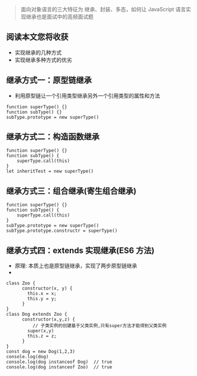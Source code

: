 > 面向对象语言的三大特征为 继承、封装、多态，如何让 JavaScript 语言实现继承也是面试中的高频面试题

## 阅读本文您将收获
* 实现继承的几种方式
* 实现继承多种方式的优劣

## 继承方式一：原型链继承
* 利用原型链让一个引用类型继承另外一个引用类型的属性和方法

```
function superType() {}
function subType() {}
subType.prototype = new superType()
```

## 继承方式二：构造函数继承

```
function superType() {}
function subType() {
	superType.call(this)
}
let inheritTest = new superType()
```

## 继承方式三：组合继承(寄生组合继承)

```
function superType() {}
function subType() {
	superType.call(this)
}
subType.prototype = new superType()
subType.prototype.constructr = superType()
```

## 继承方式四：extends 实现继承(ES6 方法)
* 原理: 本质上也是原型链继承，实现了两步原型链继承
* 

```
class Zoo {
      constructor(x, y) {
		this.x = x;
		this.y = y;
      }
}
class Dog extends Zoo {
      constructor(x,y,z) {
	      // 子类实例的创建基于父类实例,只有super方法才能得到父类实例
		super(x,y)
		this.z = z;
      }
}
const dog = new Dog(1,2,3)
console.log(dog)
console.log(dog instanceof Dog)  // true
console.log(dog instanceof Zoo)  // true
```